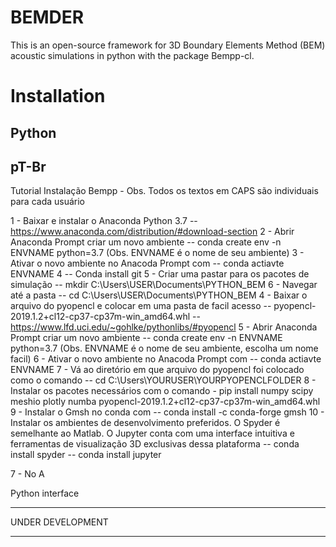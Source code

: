 BEMDER
=======

This is an open-source framework for 3D Boundary Elements Method (BEM) acoustic simulations in python with the package Bempp-cl.

Installation
============

Python
--------

pT-Br
--------

Tutorial Instalação Bempp - Obs. Todos os textos em CAPS são individuais para cada usuário

1 - Baixar e instalar o Anaconda Python 3.7 -- https://www.anaconda.com/distribution/#download-section
2 - Abrir Anaconda Prompt criar um novo ambiente -- conda create env -n ENVNAME python=3.7 (Obs. ENVNAME é o nome de seu ambiente)
3 - Ativar o novo ambiente no Anacoda Prompt com -- conda actiavte ENVNAME
4 -- Conda install git 
5 - Criar uma pastar para os pacotes de simulação -- mkdir C:\Users\USER\Documents\PYTHON_BEM
6 - Navegar até a pasta -- cd C:\Users\USER\Documents\PYTHON_BEM
4 - Baixar o arquivo do pyopencl e colocar em uma pasta de facil acesso -- pyopencl-2019.1.2+cl12-cp37-cp37m-win_amd64.whl -- https://www.lfd.uci.edu/~gohlke/pythonlibs/#pyopencl
5 - Abrir Anaconda Prompt criar um novo ambiente -- conda create env -n ENVNAME python=3.7 (Obs. ENVNAME é o nome de seu ambiente, escolha um nome facil)
6 - Ativar o novo ambiente no Anacoda Prompt com -- conda actiavte ENVNAME
7 - Vá ao diretório em que arquivo do pyopencl foi colocado como o comando -- cd C:\Users\YOURUSER\YOURPYOPENCLFOLDER
8 - Instalar os pacotes necessários com o comando - pip install numpy scipy meshio plotly numba pyopencl-2019.1.2+cl12-cp37-cp37m-win_amd64.whl
9 - Instalar o Gmsh no conda com -- conda install -c conda-forge gmsh
10 - Instalar os ambientes de desenvolvimento preferidos. O Spyder é semelhante ao Matlab. O Jupyter conta com uma interface intuitiva e ferramentas de visualização 3D exclusivas dessa plataforma -- conda install spyder -- conda install jupyter

7 - No A


Python interface
*****************
UNDER DEVELOPMENT
*****************
